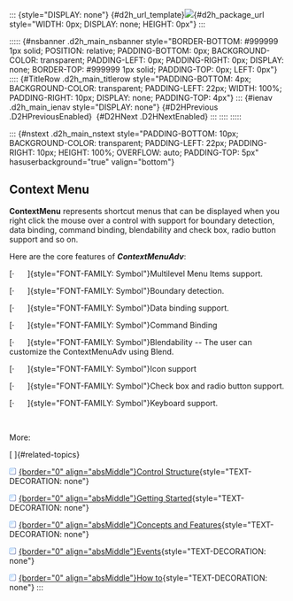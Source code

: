 ::: {style="DISPLAY: none"}
[](ms-xhelp:///?Id=d2h_url_template){#d2h_url_template}![](!package_url!){#d2h_package_url style="WIDTH: 0px; DISPLAY: none; HEIGHT: 0px"}
:::

::::: {#nsbanner .d2h_main_nsbanner style="BORDER-BOTTOM: #999999 1px solid; POSITION: relative; PADDING-BOTTOM: 0px; BACKGROUND-COLOR: transparent; PADDING-LEFT: 0px; PADDING-RIGHT: 0px; DISPLAY: none; BORDER-TOP: #999999 1px solid; PADDING-TOP: 0px; LEFT: 0px"}
:::: {#TitleRow .d2h_main_titlerow style="PADDING-BOTTOM: 4px; BACKGROUND-COLOR: transparent; PADDING-LEFT: 22px; WIDTH: 100%; PADDING-RIGHT: 10px; DISPLAY: none; PADDING-TOP: 4px"}
::: {#ienav .d2h_main_ienav style="DISPLAY: none"}
[](ms-xhelp:///?Id=9b02a1d6-52bd-4764-b64c-2c4f92a1eda9){#D2HPrevious .D2HPreviousEnabled}  [](ms-xhelp:///?Id=c417691f-e32a-443b-8c9a-d6076401461e){#D2HNext .D2HNextEnabled}
:::
::::
:::::

::: {#nstext .d2h_main_nstext style="PADDING-BOTTOM: 10px; BACKGROUND-COLOR: transparent; PADDING-LEFT: 22px; PADDING-RIGHT: 10px; HEIGHT: 100%; OVERFLOW: auto; PADDING-TOP: 5px" hasuserbackground="true" valign="bottom"}
## Context Menu

**ContextMenu** represents shortcut menus that can be displayed when you right click the mouse over a control with support for boundary detection, data binding, command binding, blendability and check box, radio button support and so on.

Here are the core features of ***ContextMenuAdv***:

[·      ]{style="FONT-FAMILY: Symbol"}Multilevel Menu Items support.

[·      ]{style="FONT-FAMILY: Symbol"}Boundary detection.

[·      ]{style="FONT-FAMILY: Symbol"}Data binding support.

[·      ]{style="FONT-FAMILY: Symbol"}Command Binding

[·      ]{style="FONT-FAMILY: Symbol"}Blendability -- The user can customize the ContextMenuAdv using Blend.

[·      ]{style="FONT-FAMILY: Symbol"}Icon support

[·      ]{style="FONT-FAMILY: Symbol"}Check box and radio button support.

[·      ]{style="FONT-FAMILY: Symbol"}Keyboard support.

 

More:

[ ]{#related-topics}

[![](../button.gif){border="0" align="absMiddle"}Control Structure](ms-xhelp:///?Id=c417691f-e32a-443b-8c9a-d6076401461e){style="TEXT-DECORATION: none"}

[![](../button.gif){border="0" align="absMiddle"}Getting Started](ms-xhelp:///?Id=7223e45d-0ab5-47d0-8a7a-0fb7aca7e48c){style="TEXT-DECORATION: none"}

[![](../button.gif){border="0" align="absMiddle"}Concepts and Features](ms-xhelp:///?Id=c10d6a55-c8cc-40ff-a30b-6d6a80a5cd7b){style="TEXT-DECORATION: none"}

[![](../button.gif){border="0" align="absMiddle"}Events](ms-xhelp:///?Id=8fc88f98-bfc3-4ae5-add1-22796e8ecfdc){style="TEXT-DECORATION: none"}

[![](../button.gif){border="0" align="absMiddle"}How to](ms-xhelp:///?Id=6ef0ff7f-7e64-4f6a-af79-0d5b441cb078){style="TEXT-DECORATION: none"}
:::
